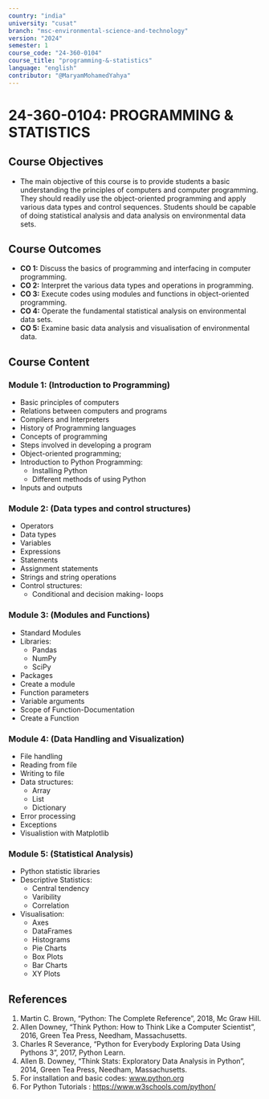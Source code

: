 ```yaml
---
country: "india"
university: "cusat"
branch: "msc-environmental-science-and-technology"
version: "2024"
semester: 1
course_code: "24-360-0104"
course_title: "programming-&-statistics"
language: "english"
contributor: "@MaryamMohamedYahya"
---
```


# 24-360-0104: PROGRAMMING & STATISTICS

## Course Objectives
* The main objective of this course is to provide students a basic understanding the principles of computers and computer programming. They should readily use the object-oriented programming and apply various data types and control sequences. Students should be capable of doing statistical analysis and data analysis on environmental data sets.


## Course Outcomes
* **CO 1:** Discuss the basics of programming and interfacing in computer programming.
* **CO 2:** Interpret the various data types and operations in programming.
* **CO 3:** Execute codes using modules and functions in object-oriented programming.
* **CO 4:** Operate the fundamental statistical analysis on environmental data sets.
* **CO 5:** Examine basic data analysis and visualisation of environmental data.


## Course Content

### Module 1: (Introduction to Programming)
* Basic principles of computers
* Relations between computers and programs
* Compilers and Interpreters
* History of Programming languages
* Concepts of programming
* Steps involved in developing a program
* Object-oriented programming; 
* Introduction to Python Programming:
  - Installing Python
  - Different methods of using Python
* Inputs and outputs

### Module 2: (Data types and control structures)
* Operators
* Data types
* Variables
* Expressions
* Statements
* Assignment statements
* Strings and string operations 
* Control structures:
  - Conditional and decision making- loops

### Module 3: (Modules and Functions)
* Standard Modules
* Libraries:
  - Pandas
  - NumPy
  - SciPy
* Packages
* Create a module
* Function parameters
* Variable arguments
* Scope of Function-Documentation
* Create a Function

### Module 4: (Data Handling and Visualization)
* File handling
* Reading from file
* Writing to file
* Data structures:
  - Array
  - List
  - Dictionary
* Error processing
* Exceptions
* Visualistion with Matplotlib

### Module 5: (Statistical Analysis)
* Python statistic libraries
* Descriptive Statistics:
  - Central tendency
  - Varibility
  - Correlation
* Visualisation:
  - Axes
  - DataFrames
  - Histograms
  - Pie Charts
  - Box Plots
  - Bar Charts
  - XY Plots

## References
1. Martin C. Brown, “Python: The Complete Reference”, 2018, Mc Graw Hill.
2. Allen Downey, “Think Python: How to Think Like a Computer Scientist”, 2016, Green Tea Press, Needham, Massachusetts.
3. Charles R Severance, “Python for Everybody Exploring Data Using Pythons 3”, 2017, Python Learn.
4. Allen B. Downey, “Think Stats: Exploratory Data Analysis in Python”, 2014, Green Tea Press, Needham, Massachusetts.
5. For installation and basic codes: www.python.org
6. For Python Tutorials : https://www.w3schools.com/python/